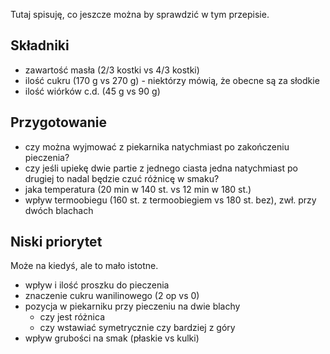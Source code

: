 Tutaj spisuję, co jeszcze można by sprawdzić w tym przepisie.

Składniki
---------

* zawartość masła (2/3 kostki vs 4/3 kostki)
* ilość cukru (170 g vs 270 g) - niektórzy mówią, że obecne są za słodkie
* ilość wiórków c.d. (45 g vs 90 g)

Przygotowanie
-------------

* czy można wyjmować z piekarnika natychmiast po zakończeniu pieczenia?
* czy jeśli upiekę dwie partie z jednego ciasta jedna natychmiast po drugiej to
  nadal będzie czuć różnicę w smaku?
* jaka temperatura (20 min w 140 st. vs 12 min w 180 st.)
* wpływ termoobiegu (160 st. z termoobiegiem vs 180 st. bez), zwł. przy dwóch
  blachach

Niski priorytet
---------------

Może na kiedyś, ale to mało istotne.

* wpływ i ilość proszku do pieczenia
* znaczenie cukru wanilinowego (2 op vs 0)
* pozycja w piekarniku przy pieczeniu na dwie blachy
    * czy jest różnica
    * czy wstawiać symetrycznie czy bardziej z góry
* wpływ grubości na smak (płaskie vs kulki)
